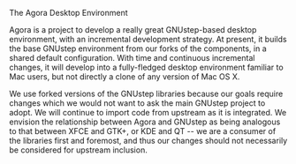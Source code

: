 The Agora Desktop Environment

Agora is a project to develop a really great GNUstep-based desktop environment, with an incremental development strategy. At present, it builds the base GNUstep environment from our forks of the components, in a shared default configuration. With time and continuous incremental changes, it will develop into a fully-fledged desktop environment familiar to Mac users, but not directly a clone of any version of Mac OS X.

We use forked versions of the GNUstep libraries because our goals require changes which we would not want to ask the main GNUstep project to adopt. We will continue to import code from upstream as it is integrated. We envision the relationship between Agora and GNUstep as being analogous to that between XFCE and GTK+, or KDE and QT -- we are a consumer of the libraries first and foremost, and thus our changes should not necessarily be considered for upstream inclusion.

